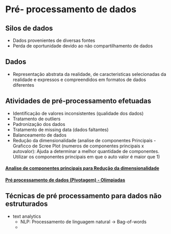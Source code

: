 # Pré- processamento de dados
## Silos de dados
- Dados provenientes de diversas fontes
- Perda de oportunidade devido ao não compartilhamento de dados
## Dados
- Representação abstrata da realidade, de caracteristicas selecionadas da realidade e expressos e compreendidos em formatos de dados diferentes
## Atividades de pré-processamento efetuadas
- Identificação de valores inconsistentes (qualidade dos dados)
- Tratamento de outliers
- Padronização dos dados
- Tratamento de missing data (dados faltantes)
- Balanceamento de dados 
- Redução da dimensionalidade (analise de componentes Principais - Graficco de Scree Plot (numeros de componentes principais x autovalor): Ajuda a determinar a melhor quantidade de componentes. Utilizar os componentes principais em que o auto valor é maior que 1)

#### [Analise de componentes principais para Redução da dimensionalidade](Analise_de_componentes_principais_Redução_da_dimensionalidade.ipynb)

#### [Pré processamento de dados (Pivotagem) - Olimpiadas](Pre_processamento_Olimpiadas.ipynb)


## Técnicas de pré processamento para dados não estruturados

- text analytics
  - NLP: Processamento de linguagem natural -> Bag-of-words
  - 
